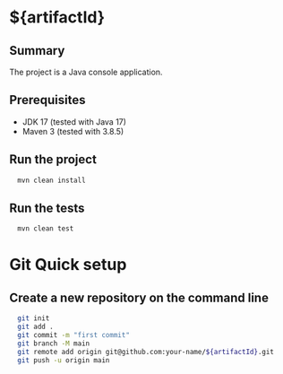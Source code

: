 # ${artifactId}

## Summary
The project is a Java console application.

## Prerequisites

- JDK 17 (tested with Java 17)
- Maven 3 (tested with 3.8.5)

## Run the project
```bash
  mvn clean install
```

## Run the tests
```bash
  mvn clean test
```

# Git Quick setup

## Create a new repository on the command line
```bash
  git init
  git add .
  git commit -m "first commit"
  git branch -M main
  git remote add origin git@github.com:your-name/${artifactId}.git
  git push -u origin main
```
